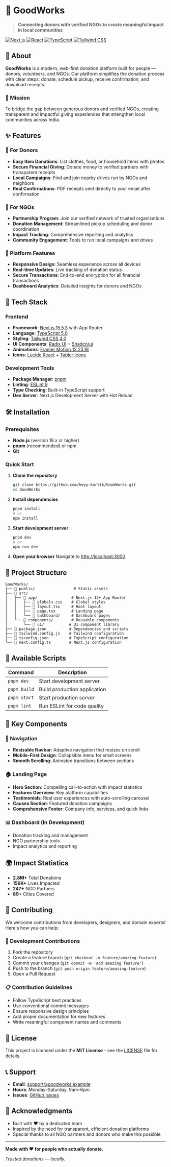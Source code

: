 # 🤝 GoodWorks

> **Connecting donors with verified NGOs to create meaningful impact in local communities**

[![Next.js](https://img.shields.io/badge/Next.js-15.5.3-black?style=for-the-badge&logo=next.js)](https://nextjs.org/)
[![React](https://img.shields.io/badge/React-19.1.0-blue?style=for-the-badge&logo=react)](https://reactjs.org/)
[![TypeScript](https://img.shields.io/badge/TypeScript-5.0-blue?style=for-the-badge&logo=typescript)](https://www.typescriptlang.org/)
[![Tailwind CSS](https://img.shields.io/badge/Tailwind%20CSS-4.0-38B2AC?style=for-the-badge&logo=tailwind-css)](https://tailwindcss.com/)

## 📖 About

**GoodWorks** is a modern, web-first donation platform built for people — donors, volunteers, and NGOs. Our platform simplifies the donation process with clear steps: donate, schedule pickup, receive confirmation, and download receipts.

### 🌟 Mission
To bridge the gap between generous donors and verified NGOs, creating transparent and impactful giving experiences that strengthen local communities across India.

## ✨ Features

### 🎯 For Donors
- **Easy Item Donations**: List clothes, food, or household items with photos
- **Secure Financial Giving**: Donate money to verified partners with transparent receipts
- **Local Campaigns**: Find and join nearby drives run by NGOs and neighbors
- **Real Confirmations**: PDF receipts sent directly to your email after confirmation

### 🏢 For NGOs
- **Partnership Program**: Join our verified network of trusted organizations
- **Donation Management**: Streamlined pickup scheduling and donor coordination
- **Impact Tracking**: Comprehensive reporting and analytics
- **Community Engagement**: Tools to run local campaigns and drives

### 📱 Platform Features
- **Responsive Design**: Seamless experience across all devices
- **Real-time Updates**: Live tracking of donation status
- **Secure Transactions**: End-to-end encryption for all financial transactions
- **Dashboard Analytics**: Detailed insights for donors and NGOs

## 🚀 Tech Stack

### Frontend
- **Framework**: [Next.js 15.5.3](https://nextjs.org/) with App Router
- **Language**: [TypeScript 5.0](https://www.typescriptlang.org/)
- **Styling**: [Tailwind CSS 4.0](https://tailwindcss.com/)
- **UI Components**: [Radix UI](https://www.radix-ui.com/) + [Shadcn/ui](https://ui.shadcn.com/)
- **Animations**: [Framer Motion 12.23.18](https://www.framer.com/motion/)
- **Icons**: [Lucide React](https://lucide.dev/) + [Tabler Icons](https://tabler-icons.io/)

### Development Tools
- **Package Manager**: [pnpm](https://pnpm.io/)
- **Linting**: [ESLint 9](https://eslint.org/)
- **Type Checking**: Built-in TypeScript support
- **Dev Server**: Next.js Development Server with Hot Reload

## 🛠️ Installation

### Prerequisites
- **Node.js** (version 18.x or higher)
- **pnpm** (recommended) or npm
- **Git**

### Quick Start

1. **Clone the repository**
   ```bash
   git clone https://github.com/heyy-kartik/GoodWorks.git
   cd GoodWorks
   ```

2. **Install dependencies**
   ```bash
   pnpm install
   # or
   npm install
   ```

3. **Start development server**
   ```bash
   pnpm dev
   # or
   npm run dev
   ```

4. **Open your browser**
   Navigate to [http://localhost:3000](http://localhost:3000)

## 📁 Project Structure

```
GoodWorks/
├── 📁 public/                 # Static assets
├── 📁 src/
│   ├── 📁 app/               # Next.js 13+ App Router
│   │   ├── 📄 globals.css    # Global styles
│   │   ├── 📄 layout.tsx     # Root layout
│   │   ├── 📄 page.tsx       # Landing page
│   │   └── 📁 dashboard/     # Dashboard pages
│   └── 📁 components/        # Reusable components
│       └── 📁 ui/           # UI component library
├── 📄 package.json          # Dependencies and scripts
├── 📄 tailwind.config.js    # Tailwind configuration
├── 📄 tsconfig.json         # TypeScript configuration
└── 📄 next.config.ts        # Next.js configuration
```

## 📜 Available Scripts

| Command | Description |
|---------|-------------|
| `pnpm dev` | Start development server |
| `pnpm build` | Build production application |
| `pnpm start` | Start production server |
| `pnpm lint` | Run ESLint for code quality |

## 🎨 Key Components

### 🧭 Navigation
- **Resizable Navbar**: Adaptive navigation that resizes on scroll
- **Mobile-First Design**: Collapsible menu for small screens
- **Smooth Scrolling**: Animated transitions between sections

### 🏠 Landing Page
- **Hero Section**: Compelling call-to-action with impact statistics
- **Features Overview**: Key platform capabilities
- **Testimonials**: Real user experiences with auto-scrolling carousel
- **Causes Section**: Featured donation campaigns
- **Comprehensive Footer**: Company info, services, and quick links

### 📊 Dashboard (In Development)
- Donation tracking and management
- NGO partnership tools
- Impact analytics and reporting

## 🌍 Impact Statistics

- **2.8M+** Total Donations
- **156K+** Lives Impacted
- **247+** NGO Partners
- **89+** Cities Covered

## 🤝 Contributing

We welcome contributions from developers, designers, and domain experts! Here's how you can help:

### 🔧 Development Contributions
1. Fork the repository
2. Create a feature branch (`git checkout -b feature/amazing-feature`)
3. Commit your changes (`git commit -m 'Add amazing feature'`)
4. Push to the branch (`git push origin feature/amazing-feature`)
5. Open a Pull Request

### 📋 Contribution Guidelines
- Follow TypeScript best practices
- Use conventional commit messages
- Ensure responsive design principles
- Add proper documentation for new features
- Write meaningful component names and comments

## 📄 License

This project is licensed under the **MIT License** - see the [LICENSE](LICENSE) file for details.

## 📞 Support

- **Email**: support@goodworks.example
- **Hours**: Monday–Saturday, 9am–6pm
- **Issues**: [GitHub Issues](https://github.com/heyy-kartik/Code2Donate/issues)

## 🙏 Acknowledgments

- Built with ❤️ by a dedicated team
- Inspired by the need for transparent, efficient donation platforms
- Special thanks to all NGO partners and donors who make this possible

---

**Made with ❤️ for people who actually donate.**

*Trusted donations — locally.*
